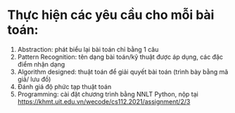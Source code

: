 # Thực hiện các yêu cầu cho mỗi bài toán:

1. Abstraction: phát biểu lại bài toán chỉ bằng 1 câu
2. Pattern Recognition: tên dạng bài toán/kỹ thuật được áp dụng, các đặc điểm nhận dạng
3. Algorithm designed: thuật toán để giải quyết bài toán (trình bày bằng mã giả/ lưu đồ)
4. Đánh giá độ phức tạp thuật toán
5. Programming: cài đặt chương trình bằng NNLT Python, nộp tại https://khmt.uit.edu.vn/wecode/cs112.2021/assignment/2/3

